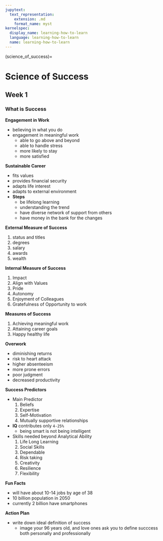 ```yaml
---
jupytext:
  text_representation:
    extension: .md
    format_name: myst
kernelspec:
  display_name: learning-how-to-learn
  language: learning-how-to-learn 
  name: learning-how-to-learn 
---
```

(science_of_success)=

# Science of Success #

## Week 1  

### What is Success

**Engagement in Work**
- believing in what you do
- engagement in meaningful work
    - able to go above and beyond
    - able to handle stress
    - more likely to stay
    - more satisfied

**Sustainable Career**
- fits values
- provides financial security
- adapts life interest
- adapts to external environment
- **Steps**
    - be lifelong learning
    - understanding the trend
    - have diverse network of support from others
    - have money in the bank for the changes

**External Measure of Success**
1. status and titles
1. degrees
1. salary 
1. awards
1. wealth

**Internal Measure of Success**
1. Impact 
1. Align with Values
1. Pride
1. Autonomy
1. Enjoyment of Colleagues
1. Gratefulness of Opportunity to work

**Measures of Success**
1. Achieving meaningful work
1. Attaining career goals
1. Happy healthy life

**Overwork**
- diminishing returns
- risk to heart attack
- higher absenteeism
- more prone errors
- poor judgment
- decreased productivity

**Success Predictors**
- Main Predictor
    1. Beliefs
    1. Expertise
    1. Self-Motivation
    1. Mutually supportive relationships
- **IQ** contributes only `4-25%`
    - being smart is not being intelligent
- Skills needed beyond Analytical Ability
    1. Life Long Learning
    1. Social Skills
    1. Dependable
    1. Risk taking
    1. Creativity
    1. Resilience
    1. Flexibility
    
**Fun Facts**
- will have about 10-14 jobs by age of 38
- 10 billion population in 2050
- currently 2 billion have smartphones


**Action Plan**
- write down ideal definition of success
    - image your 96 years old, and love ones ask you to define succcess both personally and professionally
